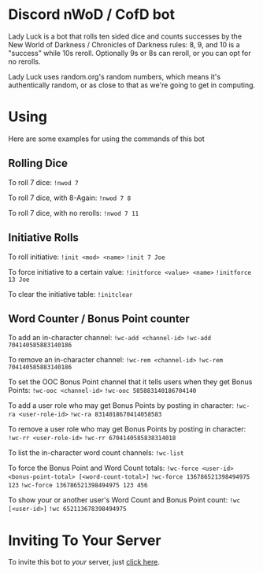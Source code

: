 # Discord nWoD / CofD bot

Lady Luck is a bot that rolls ten sided dice and counts successes by the New World of Darkness / Chronicles of Darkness rules: 8, 9, and 10 is a "success" while 10s reroll. Optionally 9s or 8s can reroll, or you can opt for no rerolls.

Lady Luck uses random.org's random numbers, which means it's authentically random, or as close to that as we're going to get in computing.

# Using

Here are some examples for using the commands of this bot

## Rolling Dice

To roll 7 dice:
`!nwod 7`

To roll 7 dice, with 8-Again:
`!nwod 7 8`

To roll 7 dice, with no rerolls:
`!nwod 7 11`

## Initiative Rolls

To roll initiative:
`!init <mod> <name>`
`!init 7 Joe`

To force initiative to a certain value:
`!initforce <value> <name>`
`!initforce 13 Joe`

To clear the initiative table:
`!initclear`

## Word Counter / Bonus Point counter

To add an in-character channel:
`!wc-add <channel-id>`
`!wc-add 704140585883140186`

To remove an in-character channel:
`!wc-rem <channel-id>`
`!wc-rem 704140585883140186`

To set the OOC Bonus Point channel that it tells users when they get Bonus Points:
`!wc-ooc <channel-id>`
`!wc-ooc 585883140186704140`

To add a user role who may get Bonus Points by posting in character:
`!wc-ra <user-role-id>`
`!wc-ra 8314018670414058583`

To remove a user role who may get Bonus Points by posting in character:
`!wc-rr <user-role-id>`
`!wc-rr 6704140585838314018`

To list the in-character word count channels:
`!wc-list`

To force the Bonus Point and Word Count totals:
`!wc-force <user-id> <bonus-point-total> [<word-count-total>]`
`!wc-force 136786521398494975 123`
`!wc-force 136786521398494975 123 456`

To show your or another user's Word Count and Bonus Point count:
`!wc [<user-id>]`
`!wc 652113678398494975`

# Inviting To Your Server

To invite this bot to _your_ server, just [click here](https://discordapp.com/oauth2/authorize?client_id=532698026570022952&permissions=2048&scope=bot).
